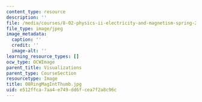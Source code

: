 ```yaml
---
content_type: resource
description: ''
file: /media/courses/8-02-physics-ii-electricity-and-magnetism-spring-2007/e512ffca7aa4e749dd6fcea7f2a8c96c_08RingMagIntThumb.jpg
file_type: image/jpeg
image_metadata:
  caption: ''
  credit: ''
  image-alt: ''
learning_resource_types: []
ocw_type: OCWImage
parent_title: Visualizations
parent_type: CourseSection
resourcetype: Image
title: 08RingMagIntThumb.jpg
uid: e512ffca-7aa4-e749-dd6f-cea7f2a8c96c
---
```

